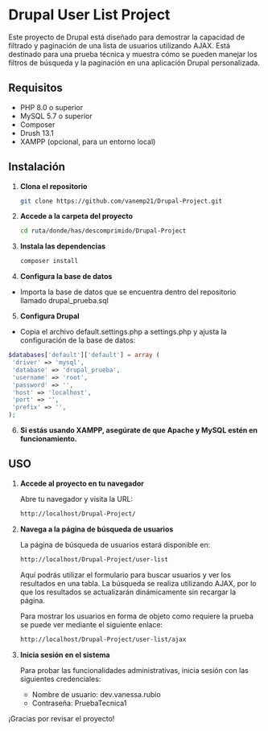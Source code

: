 # Drupal User List Project

Este proyecto de Drupal está diseñado para demostrar la capacidad de filtrado y paginación de una lista de usuarios utilizando AJAX. Está destinado para una prueba técnica y muestra cómo se pueden manejar los filtros de búsqueda y la paginación en una aplicación Drupal personalizada.

## Requisitos

- PHP 8.0 o superior
- MySQL 5.7 o superior
- Composer
- Drush 13.1
- XAMPP (opcional, para un entorno local)

## Instalación

1. **Clona el repositorio**

   ```bash
   git clone https://github.com/vanemp21/Drupal-Project.git
   ```

2. **Accede a la carpeta del proyecto**

    ```bash
    cd ruta/donde/has/descomprimido/Drupal-Project
    ```

3. **Instala las dependencias**
    ```bash
    composer install
    ```

4. **Configura la base de datos**
- Importa la base de datos que se encuentra dentro del repositorio llamado drupal_prueba.sql

5. **Configura Drupal**

- Copia el archivo default.settings.php a settings.php y ajusta la configuración de la base de datos:
 ```php
 $databases['default']['default'] = array (
  'driver' => 'mysql',
  'database' => 'drupal_prueba',
  'username' => 'root',
  'password' => '',
  'host' => 'localhost',
  'port' => '',
  'prefix' => '',
);
```

6. **Si estás usando XAMPP, asegúrate de que Apache y MySQL estén en funcionamiento.**

## USO

1. **Accede al proyecto en tu navegador**

    Abre tu navegador y visita la URL:
    ```bash
    http://localhost/Drupal-Project/
    ```
2. **Navega a la página de búsqueda de usuarios**

    La página de búsqueda de usuarios estará disponible en: 
    ```bash
    http://localhost/Drupal-Project/user-list
    ```
    Aquí podrás utilizar el formulario para buscar usuarios y ver los resultados en una tabla. La búsqueda se realiza utilizando AJAX, por lo que los resultados se actualizarán dinámicamente sin recargar la página.
    
    Para mostrar los usuarios en forma de objeto como requiere la prueba se puede ver mediante el siguiente enlace:
    ```bash
    http://localhost/Drupal-Project/user-list/ajax
    ```

3. **Inicia sesión en el sistema**

    Para probar las funcionalidades administrativas, inicia sesión con las siguientes credenciales:

    - Nombre de usuario: dev.vanessa.rubio
    - Contraseña: PruebaTecnica1

¡Gracias por revisar el proyecto!


